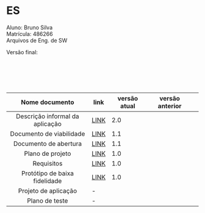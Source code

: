 # ES
 Aluno: Bruno Silva <br>
 Matrícula: 486266 <br>
 Arquivos de Eng. de SW <br>
 
 
 Versão final:
 
  <br>
  <br>
  <br>
  <br>
 
 | Nome documento  | link | versão atual  | versão anterior   |   |
|:-:|------------------------------------|---|---|---|
| Descrição informal da aplicação |  [LINK](https://drive.google.com/file/d/1guDHdE0r0xIPZ_OQ5wSVZn0NmOVRUXvc/view?usp=sharing) | 2.0 |   |   |
| Documento de viabilidade | [LINK](https://drive.google.com/file/d/1PShzxjQ9g4NPeS7UJd352eJMw25G6r_i/view?usp=sharing) | 1.1 |   |   |
| Documento de abertura |  [LINK](https://drive.google.com/file/d/1HYEDpp_QENGmAc0CPEGBRQ4jCvJioq-J/view?usp=sharing) | 1.1 |   |   |
|  Plano de projeto |  [LINK](https://drive.google.com/file/d/1uVdG7a6_8xgAyRJt1xXxS34kNyxu9wC-/view?usp=sharing) | 1.0 |   |   |
|  Requisitos | [LINK](https://drive.google.com/file/d/1B73Qbr01jRQPuwMgqn0qpIr7E-zEc1M7/view?usp=sharing) | 1.0 |   |   |
|  Protótipo de baixa fidelidade | [LINK](https://drive.google.com/file/d/1BOvtqul5SiRbHtFBMZhX5AvWe7U_EMZh/view?usp=sharing) | 1.0 |   |   |
|  Projeto de aplicação |   -   |   |   |   |
|  Plano de teste |    -   |   |   |   |
 
